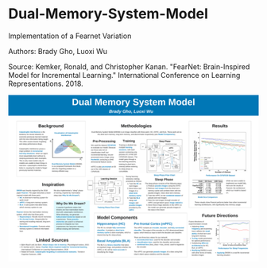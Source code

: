 # Dual-Memory-System-Model
Implementation of a Fearnet Variation

Authors: Brady Gho, Luoxi Wu

Source: Kemker, Ronald, and Christopher Kanan. "FearNet: Brain-Inspired Model for Incremental Learning." International Conference on Learning Representations. 2018.


![poster](media/DMSM_Poster.png)
